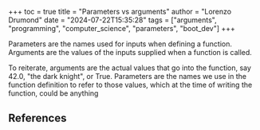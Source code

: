 +++
toc = true
title = "Parameters vs arguments"
author = "Lorenzo Drumond"
date = "2024-07-22T15:35:28"
tags = ["arguments",  "programming",  "computer_science",  "parameters",  "boot_dev"]
+++



Parameters are the names used for inputs when defining a function. Arguments are the values of the inputs supplied when a function is called.

To reiterate, arguments are the actual values that go into the function, say 42.0, "the dark knight", or True. Parameters are the names we use in the function definition to refer to those values, which at the time of writing the function, could be anything

## References
